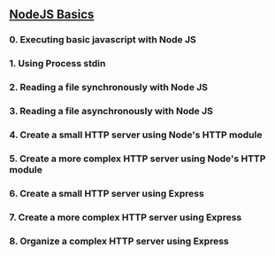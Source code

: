 ## [NodeJS Basics](https://intranet.hbtn.io/projects/2371)

### 0. Executing basic javascript with Node JS
### 1. Using Process stdin
### 2. Reading a file synchronously with Node JS
### 3. Reading a file asynchronously with Node JS
### 4. Create a small HTTP server using Node's HTTP module
### 5. Create a more complex HTTP server using Node's HTTP module
### 6. Create a small HTTP server using Express
### 7. Create a more complex HTTP server using Express
### 8. Organize a complex HTTP server using Express
